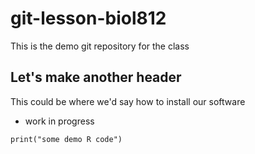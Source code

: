 # git-lesson-biol812
This is the demo git repository for the class

## Let's make another header

This could be where we'd say how to install our software

* work in progress

```{r}
print("some demo R code")
```
